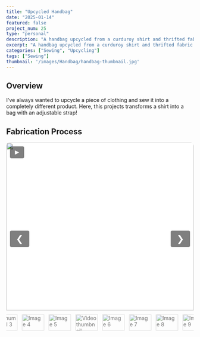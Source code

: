 ```yaml
---
title: "Upcycled Handbag"
date: "2025-01-14"
featured: false
project_num: 25
type: "personal"
description: "A handbag upcycled from a curduroy shirt and thrifted fabric."
excerpt: "A handbag upcycled from a curduroy shirt and thrifted fabric."
categories: ["Sewing", "Upcycling"]
tags: ["Sewing"]
thumbnail: '/images/Handbag/handbag-thumbnail.jpg'
---
```

## Overview
I've always wanted to upcycle a piece of clothing and sew it into a completely different product.
Here, this projects transforms a shirt into a bag with an adjustable strap!

## Fabrication Process

<div class="slideshow">
  <div class="slides">
    <div class="slide active">
      <img src="/images/Handbag/handbag-shirt.jpg" alt="Image 1">
    </div>
    <div class="slide">
      <img src="/images/Handbag/handbag-fabricpieces.jpg" alt="Image 2">
      <div class="caption">Thrifted fabric and shirt cut into pieces based on sewing pattern</div>
    </div>
    <div class="slide">
      <img src="/images/Handbag/handbag-side1.jpg" alt="Image 3">
      <div class="caption">First side completed</div>
    </div>
    <div class="slide">
      <img src="/images/Handbag/handbag-pockets.jpg" alt="Image 4">
      <div class="caption">Pockets (to be on the inside)</div>
    </div>
    <div class="slide">
      <img src="/images/Handbag/handbag-sides.jpg" alt="Image 5">
      <div class="caption">Both sides of bag</div>
    </div>
    <div class="slide">
    <video controls>
        <source src="/videos/handbag-video.MOV" type="video/mp4">
        <source src="/videos/handbag-video.MOV" type="video/webm">
        Your browser does not support the video tag.
    </video>
    <div class="caption">Video showing inside and outside of side pieces</div>
    </div>
    <div class="slide">
      <img src="/images/Handbag/handbag-middle.jpg" alt="Image 6">
      <div class="caption">Adding the middle piece that connects the two sides</div>
    </div>
    <div class="slide">
      <img src="/images/Handbag/handbag-connecting.jpg" alt="Image 7">
      <div class="caption">Connecting both sides</div>
    </div>
    <div class="slide">
      <img src="/images/Handbag/handbag-main.jpg" alt="Image 8">
      <div class="caption">Main part of bag constructed</div>
    </div>
    <div class="slide">
      <img src="/images/Handbag/handbag-finalstitch.jpg" alt="Image 9">
      <div class="caption">Hand sewing invisible stitches to close the inside of the bag</div>
    </div>
    <div class="slide">
      <img src="/images/handbag-thumbnail.jpg" alt="Image 10">
      <div class="caption">Sewing on strap</div>
    </div>
    <div class="slide">
      <img src="/images/Handbag/handbag-complete.jpg" alt="Image 11">
      <div class="caption">Final product</div>
    </div>
  </div>

  <button class="prev" onclick="moveSlide(-1)">&#10094;</button>
  <button class="next" onclick="moveSlide(1)">&#10095;</button>
  <button class="play" onclick="togglePlay()">&#9658;</button>

  <div class="thumbnails">
    <img src="/images/Handbag/handbag-shirt.jpg" alt="Thumbnail 1" onclick="currentSlide(0)" class="thumbnail active">
    <img src="/images/Handbag/handbag-fabricpieces.jpg" alt="Thumbnail 2" onclick="currentSlide(1)" class="thumbnail">
    <img src="/images/Handbag/handbag-side1.jpg" alt="Thumbnail 3" onclick="currentSlide(2)" class="thumbnail">
    <img src="/images/Handbag/handbag-pockets.jpg" alt="Image 4" onclick="currentSlide(3)" class="thumbnail">
    <img src="/images/Handbag/handbag-sides.jpg" alt="Image 5" onclick="currentSlide(4)" class="thumbnail">
    <img src="/images/Handbag/handbagvid-thumbnail.png" alt="Video thumbnail" onclick="currentSlide(5)" class="thumbnail">
    <img src="/images/Handbag/handbag-middle.jpg" alt="Image 6" onclick="currentSlide(6)" class="thumbnail">
    <img src="/images/Handbag/handbag-connecting.jpg" alt="Image 7" onclick="currentSlide(7)" class="thumbnail">
    <img src="/images/Handbag/handbag-main.jpg" alt="Image 8" onclick="currentSlide(8)" class="thumbnail">
    <img src="/images/Handbag/handbag-finalstitch.jpg" alt="Image 9" onclick="currentSlide(9)" class="thumbnail">
    <img src="/images/handbag-thumbnail.jpg" alt="Image 10" onclick="currentSlide(10)" class="thumbnail">
    <img src="/images/Handbag/handbag-complete.jpg" alt="Image 11" onclick="currentSlide(11)" class="thumbnail">
  </div>
</div>

<style>
.slideshow {
  position: relative;
  max-width: 600px;
  margin: 0 auto;
  overflow: hidden;
  border-radius: 8px;
  background: transparent;
}
.slideshow * { margin-top: 0 !important; margin-bottom: 0 !important; }

/* Slides container with fixed height */
.slides { 
  display: flex; 
  flex-direction: column; 
  gap: 0; 
  height: 450px; /* Set a fixed height for consistency */
  position: relative;
  background: #f5f5f5; /* Optional: background color for letterboxed areas */
}

.slide { 
  display: none; 
  position: relative;
  height: 100%; /* Take full height of container */
  width: 100%;
}

.slide.active { display: block; }

.slide img, .slide video {
  width: 100%;
  height: 100%; /* Fill the container height exactly */
  object-fit: contain; /* Show full image with letterboxing if needed */
  /* Use object-fit: cover; if you prefer to crop images to fill the space */
  object-position: center; /* Center the image within the container */
  display: block;
  vertical-align: top;
  border-radius: 8px 8px 0 0;
  margin: 0 !important;
  line-height: 0 !important;
  font-size: 0 !important;
  background: #fff; /* Background for letterboxed areas */
}

/* Caption with black transparent background */
.caption {
  position: absolute;
  bottom: 0;
  width: 100%;
  background: rgba(0, 0, 0, 0.5);
  color: white;
  text-align: center;
  padding: 6px 8px;
  font-size: 0.9rem;
  border-radius: 0 0 8px 8px;
  box-sizing: border-box;
  z-index: 2;
}

/* Thumbnails */
.thumbnails {
  display: flex; justify-content: center; gap: 8px;
  margin-top: 6px; padding: 8px 0;
  background: transparent; border-radius: 0 0 8px 8px;
}
.thumbnail {
  width: 60px; height: 45px; object-fit: cover;
  border-radius: 4px; cursor: pointer;
  opacity: 0.6; transition: opacity 0.3s ease, transform 0.2s ease;
  border: 2px solid transparent;
}
.thumbnail:hover { opacity: 0.8; transform: scale(1.05); }
.thumbnail.active { opacity: 1; border-color: #007bff; transform: scale(1.1); }

/* Buttons */
.prev, .next, .play {
  cursor: pointer; position: absolute;
  transform: translateY(-50%);
  padding: 0.5rem 1rem; color: white;
  background: rgba(0,0,0,0.5); border: none;
  border-radius: 4px; font-size: 1.5rem;
  user-select: none; transition: background 0.3s ease;
  z-index: 3;
}
.prev:hover, .next:hover, .play:hover { background: rgba(0,0,0,0.7); }
.prev { top: 50%; left: 10px; }
.next { top: 50%; right: 10px; }

/* Play button in top-left corner */
.play {
  top: 10px; left: 10px;
  transform: none; font-size: 1.2rem;
  padding: 0.3rem 0.6rem;
}

/* Responsive adjustments */
@media (max-width: 768px) {
  .slides {
    height: 300px; /* Smaller height on mobile */
  }
  
  .slideshow {
    max-width: 100%;
    margin: 0 10px;
  }
}
</style>

<script>
let slideIndex = 0;
let autoPlay = false;
let autoPlayInterval;
const slides = document.querySelectorAll('.slide');
const thumbnails = document.querySelectorAll('.thumbnail');
const playButton = document.querySelector('.play');

function showSlide(n) {
  slides.forEach((slide, i) => {
    slide.classList.toggle('active', i === n);
  });
  thumbnails.forEach((thumb, i) => {
    thumb.classList.toggle('active', i === n);
  });
}

function moveSlide(step) {
  slideIndex = (slideIndex + step + slides.length) % slides.length;
  showSlide(slideIndex);
}

function currentSlide(n) {
  slideIndex = n;
  showSlide(slideIndex);
}

function togglePlay() {
  autoPlay = !autoPlay;
  playButton.innerHTML = autoPlay ? "&#10074;&#10074;" : "&#9658;"; // pause/play symbols
  if (autoPlay) {
    autoPlayInterval = setInterval(() => moveSlide(1), 2500);
  } else {
    clearInterval(autoPlayInterval);
  }
}

showSlide(slideIndex);
</script>